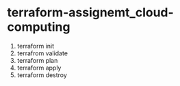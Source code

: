 # terraform-assignemt_cloud-computing

1. terraform init
2. terrafrom validate
3. terraform plan
4. terraform apply
5. terraform destroy
